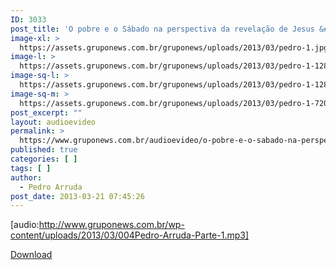 ```yaml
---
ID: 3033
post_title: 'O pobre e o Sábado na perspectiva da revelação de Jesus &#8211; Parte 1'
image-xl: >
  https://assets.gruponews.com.br/gruponews/uploads/2013/03/pedro-1.jpg
image-l: >
  https://assets.gruponews.com.br/gruponews/uploads/2013/03/pedro-1-1280x483.jpg
image-sq-l: >
  https://assets.gruponews.com.br/gruponews/uploads/2013/03/pedro-1-1280x483.jpg
image-sq-m: >
  https://assets.gruponews.com.br/gruponews/uploads/2013/03/pedro-1-720x483.jpg
post_excerpt: ""
layout: audioevideo
permalink: >
  https://www.gruponews.com.br/audioevideo/o-pobre-e-o-sabado-na-perspectiva-da-revelacao-de-jesus-parte-1
published: true
categories: [ ]
tags: [ ]
author:
  - Pedro Arruda
post_date: 2013-03-21 07:45:26
---
```

[audio:http://www.gruponews.com.br/wp-content/uploads/2013/03/004Pedro-Arruda-Parte-1.mp3]

<a href="http://www.gruponews.com.br/wp-content/uploads/2013/03/004Pedro-Arruda-Parte-1.mp3">Download</a>